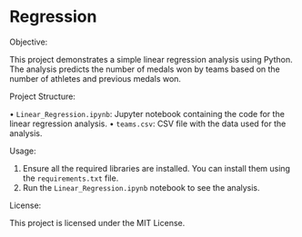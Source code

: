 # Regression

Objective:

This project demonstrates a simple linear regression analysis using Python. The analysis predicts 
the number of medals won by teams based on the number of athletes and previous medals won. 



Project Structure: 

• `Linear_Regression.ipynb`: Jupyter notebook containing the code for the linear regression 
analysis. 
• `teams.csv`: CSV file with the data used for the analysis.



Usage: 

1. Ensure all the required libraries are installed. You can install them using the `requirements.txt` 
file. 
2. Run the `Linear_Regression.ipynb` notebook to see the analysis. 


License: 

This project is licensed under the MIT License.
